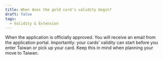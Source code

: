 ```yaml
---
title: When does the gold card’s validity begin?
draft: false
tags:
  - Validity & Extension
---
```

When the application is officially approved. You will receive an email from the application portal. Importantly: your cards’ validity can start before you enter Taiwan or pick up your card. Keep this in mind when planning your move to Taiwan.